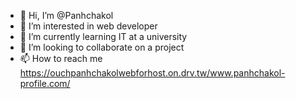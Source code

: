 - 👋 Hi, I’m @Panhchakol
- 👀 I’m interested in web developer
- 🌱 I’m currently learning IT at a university
- 💞️ I’m looking to collaborate on a project
- 📫 How to reach me https://ouchpanhchakolwebforhost.on.drv.tw/www.panhchakol-profile.com/

<!---
Panhchakol/Panhchakol is a ✨ special ✨ repository because its `README.md` (this file) appears on your GitHub profile.
You can click the Preview link to take a look at your changes.
--->
